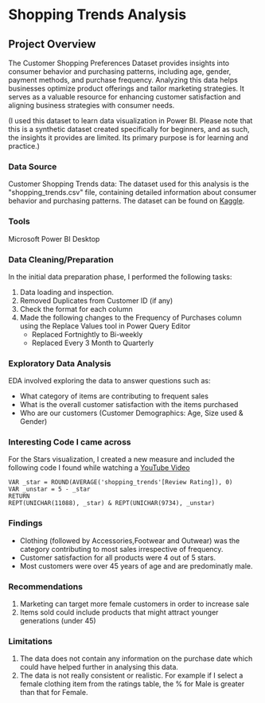 # Shopping Trends Analysis

## Project Overview
The Customer Shopping Preferences Dataset provides insights into consumer behavior and purchasing patterns, including age, gender, payment methods, and purchase frequency. Analyzing this data helps businesses optimize product offerings and tailor marketing strategies. It serves as a valuable resource for enhancing customer satisfaction and aligning business strategies with consumer needs.

(I used this dataset to learn data visualization in Power BI. Please note that this is a synthetic dataset created specifically for beginners, and as such, the insights it provides are limited. Its primary purpose is for learning and practice.)

### Data Source
Customer Shopping Trends data: The dataset used for this analysis is the "shopping_trends.csv" file, containing detailed information about consumer behavior and purchasing patterns. The dataset can be found on [Kaggle](https://www.kaggle.com/datasets/iamsouravbanerjee/customer-shopping-trends-dataset).

### Tools
Microsoft Power BI Desktop

### Data Cleaning/Preparation
In the initial data preparation phase, I performed the following tasks:
1. Data loading and inspection.
2. Removed Duplicates from Customer ID (if any)
3. Check the format for each column
4. Made the following changes to the Frequency of Purchases column using the Replace Values tool in Power Query Editor
    - Replaced Fortnightly to Bi-weekly
    - Replaced Every 3 Month to Quarterly

### Exploratory Data Analysis
EDA involved exploring the data to answer questions such as:
 - What category of items are contributing to frequent sales
 - What is the overall customer satisfaction with the items purchased
 - Who are our customers (Customer Demographics: Age, Size used & Gender)

### Interesting Code I came across
 For the Stars visualization, I created a new measure and included the following code I found while watching a [YouTube Video](https://www.youtube.com/watch?v=rOjEFWDoooQ)

``` Rating = 
VAR _star = ROUND(AVERAGE('shopping_trends'[Review Rating]), 0)
VAR _unstar = 5 - _star
RETURN 
REPT(UNICHAR(11088), _star) & REPT(UNICHAR(9734), _unstar)
```

### Findings
 - Clothing (followed by Accessories,Footwear and Outwear) was the category contributing to most sales irrespective of frequency.
 - Customer satisfaction for all products were 4 out of 5 stars.
 - Most customers were over 45 years of age and are predominatly male.

### Recommendations
1. Marketing can target more female customers in order to increase sale
2. Items sold could include products that might attract younger generations (under 45)

### Limitations
1. The data does not contain any information on the purchase date which could have helped further in analysing this data. 
2. The data is not really consistent or realistic. For example if I select a female clothing item from the ratings table, the % for Male is greater than that for Female.

   
